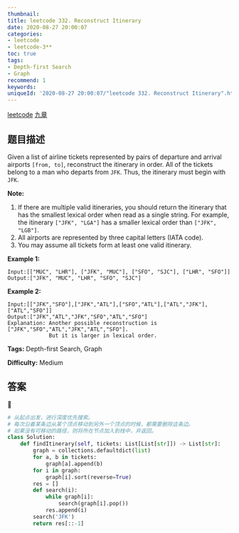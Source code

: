 ```yaml
---
thumbnail:
title: leetcode 332. Reconstruct Itinerary
date: 2020-08-27 20:00:07
categories:
- leetcode
- leetcode-3**
toc: true
tags:
- Depth-first Search
- Graph
recommend: 1
keywords:
uniqueId: '2020-08-27 20:00:07/"leetcode 332. Reconstruct Itinerary".html'
---
```


<a href="https://leetcode.com/problems/reconstruct-itinerary/">leetcode</a>
<a href="https://www.jiuzhang.com/solution/reconstruct-itinerary/">九章</a>
## 题目描述
Given a list of airline tickets represented by pairs of departure and arrival
airports `[from, to]`, reconstruct the itinerary in order. All of the tickets
belong to a man who departs from `JFK`. Thus, the itinerary must begin with
`JFK`.

**Note:**

  1. If there are multiple valid itineraries, you should return the itinerary that has the smallest lexical order when read as a single string. For example, the itinerary `["JFK", "LGA"]` has a smaller lexical order than `["JFK", "LGB"]`.
  2. All airports are represented by three capital letters (IATA code).
  3. You may assume all tickets form at least one valid itinerary.

**Example 1:**
        
    Input:[["MUC", "LHR"], ["JFK", "MUC"], ["SFO", "SJC"], ["LHR", "SFO"]]
    Output:["JFK", "MUC", "LHR", "SFO", "SJC"]


**Example 2:**
        
    Input:[["JFK","SFO"],["JFK","ATL"],["SFO","ATL"],["ATL","JFK"],["ATL","SFO"]]
    Output:["JFK","ATL","JFK","SFO","ATL","SFO"]
    Explanation: Another possible reconstruction is ["JFK","SFO","ATL","JFK","ATL","SFO"].
                 But it is larger in lexical order.



**Tags:** Depth-first Search, Graph

**Difficulty:** Medium

## 答案
<!--more-->
```python
# 从起点出发，进行深度优先搜索。
# 每次沿着某条边从某个顶点移动到另外一个顶点的时候，都需要删除这条边。
# 如果没有可移动的路径，则将所在节点加入到栈中，并返回。
class Solution:
    def findItinerary(self, tickets: List[List[str]]) -> List[str]:
        graph = collections.defaultdict(list)
        for a, b in tickets:
            graph[a].append(b)
        for i in graph:
            graph[i].sort(reverse=True)
        res = []
        def search(i):
            while graph[i]:
                search(graph[i].pop())
            res.append(i)
        search('JFK')
        return res[::-1]
```
